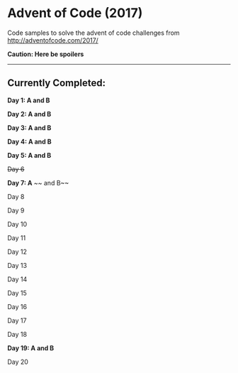 # Advent of Code (2017)
Code samples to solve the advent of code challenges from http://adventofcode.com/2017/

**Caution: Here be spoilers**

---

## Currently Completed:

**Day 1: A and B**

**Day 2: A and B**

**Day 3: A and B**

**Day 4: A and B**

**Day 5: A and B**

~~Day 6~~

**Day 7: A** ~~ and B~~

Day 8

Day 9

Day 10

Day 11

Day 12

Day 13

Day 14

Day 15

Day 16

Day 17

Day 18

**Day 19: A and B**

Day 20